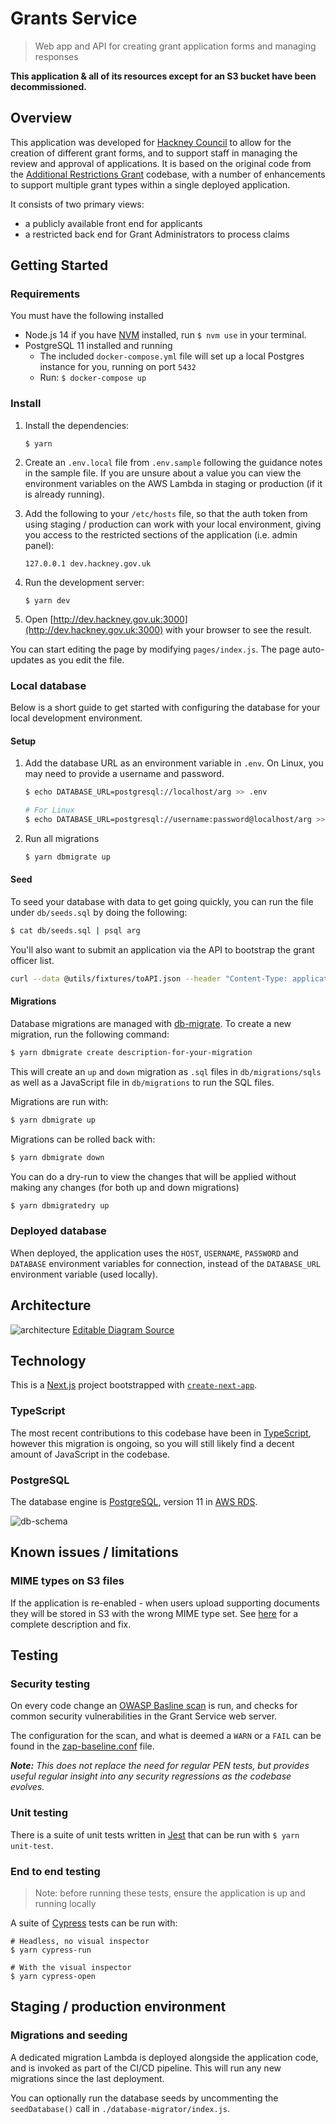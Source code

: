 # Grants Service

> Web app and API for creating grant application forms and managing responses

**This application & all of its resources except for an S3 bucket have been decommissioned.**


## Overview

This application was developed for [Hackney Council](https://hackney.gov.uk/) to allow for the creation of different grant forms, and to support staff in managing the review and approval of applications. It is based on the original code from the [Additional Restrictions Grant](https://github.com/LBHackney-IT/arg-business-grants) codebase, with a number of enhancements to support multiple grant types within a single deployed application.

It consists of two primary views:

- a publicly available front end for applicants
- a restricted back end for Grant Administrators to process claims

## Getting Started

### Requirements

You must have the following installed

- Node.js 14 if you have [NVM](https://github.com/nvm-sh/nvm) installed, run `$ nvm use` in your terminal.
- PostgreSQL 11 installed and running
  - The included `docker-compose.yml` file will set up a local Postgres instance for you, running on port `5432`
  - Run: `$ docker-compose up`

### Install

1.  Install the dependencies:

        $ yarn

2.  Create an `.env.local` file from `.env.sample` following the guidance notes in the sample file. If you are unsure about a value you can view the environment variables on the AWS Lambda in staging or production (if it is already running).

3.  Add the following to your `/etc/hosts` file, so that the auth token from using staging / production can work with your local environment, giving you access to the restricted sections of the application (i.e. admin panel):

        127.0.0.1 dev.hackney.gov.uk

4.  Run the development server:

        $ yarn dev

5.  Open [http://dev.hackney.gov.uk:3000](http://dev.hackney.gov.uk:3000) with your browser to see the result.

You can start editing the page by modifying `pages/index.js`. The page auto-updates as you edit the file.

### Local database

Below is a short guide to get started with configuring the database for your local development environment.

#### Setup

1.  Add the database URL as an environment variable in `.env`. On Linux, you may need to provide a username
    and password.

    ```sh
    $ echo DATABASE_URL=postgresql://localhost/arg >> .env

    # For Linux
    $ echo DATABASE_URL=postgresql://username:password@localhost/arg >> .env
    ```

2.  Run all migrations

    ```sh
    $ yarn dbmigrate up
    ```

#### Seed

To seed your database with data to get going quickly, you can run the file under `db/seeds.sql` by doing the
following:

```sh
$ cat db/seeds.sql | psql arg
```

You'll also want to submit an application via the API to bootstrap the grant officer list.

```bash
curl --data @utils/fixtures/toAPI.json --header "Content-Type: application/json" --request POST http://dev.hackney.gov.uk:3000/api/applications
```

#### Migrations

Database migrations are managed with [db-migrate](https://github.com/db-migrate/node-db-migrate). To create
a new migration, run the following command:

```sh
$ yarn dbmigrate create description-for-your-migration
```

This will create an `up` and `down` migration as `.sql` files in `db/migrations/sqls` as well as a
JavaScript file in `db/migrations` to run the SQL files.

Migrations are run with:

```sh
$ yarn dbmigrate up
```

Migrations can be rolled back with:

```sh
$ yarn dbmigrate down
```

You can do a dry-run to view the changes that will be applied without making any changes (for both up and
down migrations)

```sh
$ yarn dbmigratedry up
```

### Deployed database

When deployed, the application uses the `HOST`, `USERNAME`, `PASSWORD` and `DATABASE` environment variables for connection, instead of the `DATABASE_URL` environment variable (used locally).

## Architecture

![architecture](dbg-aws.jpg)
[Editable Diagram Source](dbg-aws.drawio)

## Technology

This is a [Next.js](https://nextjs.org/) project bootstrapped with
[`create-next-app`](https://github.com/vercel/next.js/tree/canary/packages/create-next-app).

### TypeScript

The most recent contributions to this codebase have been in [TypeScript](https://www.typescriptlang.org/), however this migration is ongoing, so you will still likely find a decent amount of JavaScript in the codebase.

### PostgreSQL

The database engine is [PostgreSQL](https://www.postgresql.org/), version 11 in
[AWS RDS](https://aws.amazon.com/rds/).

![db-schema](dbg-schema.png)

## Known issues / limitations

### MIME types on S3 files

If the application is re-enabled - when users upload supporting documents they will be stored in S3 with the
wrong MIME type set.
See [here](https://github.com/LBHackney-IT/arg-business-grants/blob/master/docs/S3-METADATA.md) for a
complete description and fix.

## Testing

### Security testing

On every code change an [OWASP Basline scan](https://www.zaproxy.org/docs/docker/baseline-scan/) is run, and checks for common security vulnerabilities in the Grant Service web server.

The configuration for the scan, and what is deemed a `WARN` or a `FAIL` can be found in the [zap-baseline.conf](zap-baseline.conf) file.

_**Note:** This does not replace the need for regular PEN tests, but provides useful regular insight into any security regressions as the codebase evolves._

### Unit testing

There is a suite of unit tests written in [Jest](https://jestjs.io/) that can be run with `$ yarn unit-test`.

### End to end testing

> Note: before running these tests, ensure the application is up and running locally

A suite of [Cypress](https://www.cypress.io/) tests can be run with:

    # Headless, no visual inspector
    $ yarn cypress-run

    # With the visual inspector
    $ yarn cypress-open

## Staging / production environment

### Migrations and seeding

A dedicated migration Lambda is deployed alongside the application code, and is invoked as part of the CI/CD pipeline. This will run any new migrations since the last deployment.

You can optionally run the database seeds by uncommenting the `seedDatabase()` call in `./database-migrator/index.js`.
